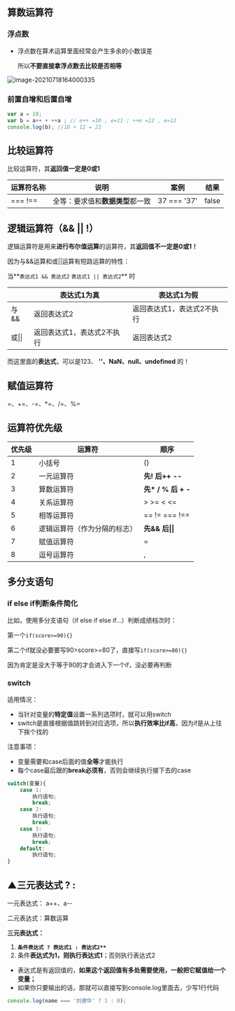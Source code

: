 ## 算数运算符



### 浮点数

* 浮点数在算术运算里面经常会产生多余的小数误差

  所以**不要直接拿浮点数去比较是否相等**

![image-20210718164000335](https://i.loli.net/2021/07/21/cgrGywCDxhsMv4W.png)



### 前置自增和后置自增

~~~js
var a = 10;
var b = a++ + ++a ; // e++ =10 , e=11 ; ++e =12 , e=12
console.log(b); //10 + 12 = 22
~~~



## 比较运算符

比较运算符，其**返回值一定是0或1**

| 运算符名称  | 说明                             | 案例        | 结果  |
| ----------- | -------------------------------- | ----------- | ----- |
| ===     !== | 全等：要求值和**数据类型**都一致 | 37 === '37' | false |



## 逻辑运算符（&& || !）

逻辑运算符是用来**进行布尔值运算**的运算符，其**返回值不一定是0或1！**

因为与&&运算和或||运算有短路运算的特性：

当**`表达式1 && 表达式2`        `表达式1 || 表达式2`**    时

|        | 表达式1为真                | 表达式1为假                |
| ------ | -------------------------- | -------------------------- |
| 与&&   | 返回表达式2                | 返回表达式1，表达式2不执行 |
| 或\|\| | 返回表达式1，表达式2不执行 | 返回表达式2                |

而这里面的**表达式**，可以是123、 **''、NaN、null、undefined** 的！



## 赋值运算符

=、+=、-=、\*=、/=、%=



## 运算符优先级

| 优先级 | 运算符                       | 顺序                |
| ------ | ---------------------------- | ------------------- |
| 1      | 小括号                       | ()                  |
| 2      | 一元运算符                   | **先!  后++  --**   |
| 3      | 算数运算符                   | **先\* / % 后 + -** |
| 4      | 关系运算符                   | >  >=  <  <=        |
| 5      | 相等运算符                   | ==  !=  ===  !==    |
| 6      | 逻辑运算符（作为分隔的标志） | **先&&   后\|\|**   |
| 7      | 赋值运算符                   | =                   |
| 8      | 逗号运算符                   | ,                   |



## 多分支语句

### if else if判断条件简化

比如，使用多分支语句（if else if else if...）判断成绩档次时：

第一个`if(score>=90){}`

第二个if就没必要要写90>score>=80了，直接写`if(score>=80){}`

因为肯定是没大于等于90的才会进入下一个if，没必要再判断



### switch

适用情况：

* 当针对变量的**特定值**设置一系列选项时，就可以用switch
* switch是直接根据值跳转到对应选项，所以**执行效率比if高**，因为if是从上往下挨个找的

注意事项：

* 变量需要和case后面的值**全等**才能执行
* 每个case最后跟的**break必须有**，否则会继续执行接下去的case



~~~js
switch(变量){
    case 1:
        执行语句;
    	break;
    case 2:
        执行语句;
    	break;
    case 3:
        执行语句;
    	break;
    default:
        执行语句;
}
~~~





## ▲三元表达式  ?  :

一元表达式： a++、a--

二元表达式：算数运算

**三元表达式：**

1. **`条件表达式 ? 表达式1 : 表达式2**`**
2. 条件**表达式为1，则执行表达式1**；否则执行表达式2



* 表达式是有返回值的，**如果这个返回值有多处需要使用，一般把它赋值给一个变量；**
* 如果你只要输出的话，那就可以直接写到console.log里面去，少写1行代码

~~~js
console.log(name === '刘德华' ? 1 : 0);
~~~

